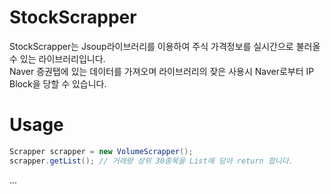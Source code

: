 # StockScrapper
StockScrapper는 Jsoup라이브러리를 이용하여 주식 가격정보를 실시간으로 불러올 수 있는 라이브러리입니다.  
Naver 증권탭에 있는 데이터를 가져오며 라이브러리의 잦은 사용시 Naver로부터 IP Block을 당할 수 있습니다.  

# Usage
```java
Scrapper scrapper = new VolumeScrapper();
scrapper.getList(); // 거래량 상위 30종목을 List에 담아 return 합니다.
```

...
